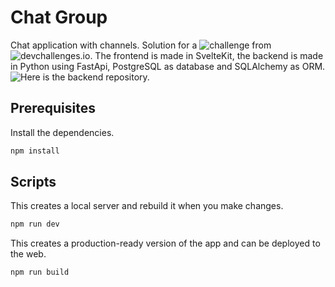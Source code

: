 # Chat Group

Chat application with channels. Solution for a ![challenge](https://devchallenges.io/challenges/UgCqszKR7Q7oqb4kRfI0) from ![devchallenges.io](https://devchallenges.io/). The frontend is made in SvelteKit, the backend is made in Python using FastApi, PostgreSQL as database and SQLAlchemy as ORM. ![Here is the backend repository.](https://github.com/MasterKrab/chat-group-api)

## Prerequisites

Install the dependencies.

```bash
npm install
```

## Scripts

This creates a local server and rebuild it when you make changes.

```bash
npm run dev
```

This creates a production-ready version of the app and can be deployed to the web.

```bash
npm run build
```
